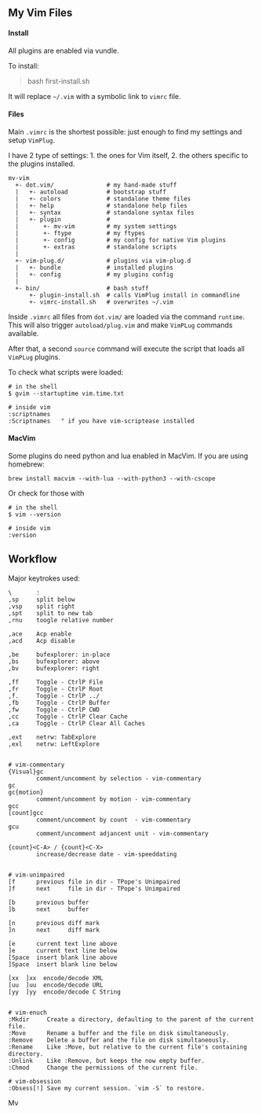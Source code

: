 
## My Vim Files

#### Install

All plugins are enabled via vundle.

To install:                             

> bash first-install.sh

It will replace `~/.vim` with a symbolic link to `vimrc` file.


#### Files

Main `.vimrc` is the shortest possible: just enough to find my
settings and setup `VimPlug`.

I have 2 type of settings: 1. the ones for Vim itself, 2. the others specific to the plugins installed.


    mv-vim
      +- dot.vim/               # my hand-made stuff
      |   +- autoload           # bootstrap stuff
      |   +- colors             # standalone theme files
      |   +- help               # standalone help files
      |   +- syntax             # standalone syntax files
      |   +- plugin             #
      |       +- mv-vim         # my system settings
      |       +- ftype          # my ftypes
      |       +- config         # my config for native Vim plugins
      |       +- extras         # standalone scripts
      |
      +- vim-plug.d/            # plugins via vim-plug.d
      |   +- bundle             # installed plugins
      |   +- config             # my plugins config
      |   
      +- bin/                   # bash stuff
          +- plugin-install.sh  # calls VimPlug install in commandline
          +- vimrc-install.sh   # overwrites ~/.vim

Inside `.vimrc` all files from `dot.vim/` are loaded via the command
`runtime`. This will also trigger `autoload/plug.vim` and make `VimPLug`
commands available.

After that, a second `source` command will execute the script that loads all
`VimPLug` plugins.

To check what scripts were loaded:

    # in the shell
    $ gvim --startuptime vim.time.txt

    # inside vim
    :scriptnames
    :Scriptnames   " if you have vim-scriptease installed


#### MacVim

Some plugins do need python and lua enabled in MacVim. If you are using
homebrew:

    brew install macvim --with-lua --with-python3 --with-cscope

Or check for those with

    # in the shell
    $ vim --version

    # inside vim
    :version


## Workflow

Major keytrokes used:

    \       :
    ,sp     split below
    ,vsp    split right
    ,spt    split to new tab
    ,rnu    toogle relative number

    ,ace    Acp enable
    ,acd    Acp disable

    ,be     bufexplorer: in-place
    ,bs     bufexplorer: above
    ,bv     bufexplorer: right

    ,ff     Toggle - CtrlP File
    ,fr     Toggle - CtrlP Root
    ,f.     Toggle - CtrlP ../
    ,fb     Toggle - CtrlP Buffer
    ,fw     Toggle - CtrlP CWD
    ,cc     Toggle - CtrlP Clear Cache
    ,ca     Toggle - CtrlP Clear All Caches

    ,ext    netrw: TabExplore
    ,exl    netrw: LeftExplore


    # vim-commentary
    {Visual}gc
            comment/uncomment by selection - vim-commentary
    gc
    gc{motion}
            comment/uncomment by motion - vim-commentary
    gcc
    [count]gcc
            comment/uncomment by count  - vim-commentary
    gcu
            comment/uncomment adjancent unit - vim-commentary

    {count}<C-A> / {count}<C-X>
            increase/decrease date - vim-speeddating


    # vim-unimpaired
    [f      previous file in dir - TPope's Unimpaired
    ]f      next     file in dir - TPope's Unimpaired

    [b      previous buffer
    ]b      next     buffer

    [n      previous diff mark
    ]n      next     diff mark

    [e      current text line above
    ]e      current text line below
    [Space  insert blank line above
    ]Space  insert blank line below

    [xx  ]xx  encode/decode XML
    [uu  ]uu  encode/decode URL
    [yy  ]yy  encode/decode C String


    # vim-enuch
    :Mkdir     Create a directory, defaulting to the parent of the current file.
    :Move      Rename a buffer and the file on disk simultaneously.
    :Remove    Delete a buffer and the file on disk simultaneously.
    :Rename    Like :Move, but relative to the current file's containing directory.
    :Unlink    Like :Remove, but keeps the now empty buffer.
    :Chmod     Change the permissions of the current file.

    # vim-obsession
    :Obsess[!] Save my current session. `vim -S` to restore.


Mv


